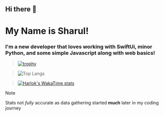 ## Hi there 👋

# My Name is Sharul!

### I'm a new developer that loves working with SwiftUi, minor Python, and some simple Javascript along with web basics!

> [![trophy](https://github-profile-trophy.vercel.app/?username=Immortal215&rank=-C)](https://github.com/ryo-ma/github-profile-trophy)

> ![Top Langs](https://github-readme-stats.vercel.app/api/top-langs/?username=Immortal215&layout=compact)

> [![Harlok's WakaTime stats](https://github-readme-stats.vercel.app/api/wakatime?username=Immortal215)](https://github.com/anuraghazra/github-readme-stats)

> [!NOTE]
> Stats not *fully* accurate as data gathering started __much__ later in my coding journey
